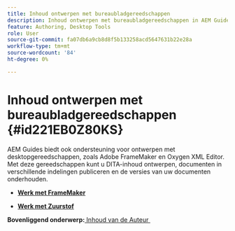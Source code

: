 ```yaml
---
title: Inhoud ontwerpen met bureaubladgereedschappen
description: Inhoud ontwerpen met bureaubladgereedschappen in AEM Guides. Leer hoe u met Adobe FrameMaker en Oxygen XML Editor werkt om DITA-inhoud te ontwerpen en publiceren.
feature: Authoring, Desktop Tools
role: User
source-git-commit: fa07db6a9cb8d8f5b133258acd5647631b22e28a
workflow-type: tm+mt
source-wordcount: '84'
ht-degree: 0%

---
```


# Inhoud ontwerpen met bureaubladgereedschappen {#id221EB0Z80KS}

AEM Guides biedt ook ondersteuning voor ontwerpen met desktopgereedschappen, zoals Adobe FrameMaker en Oxygen XML Editor. Met deze gereedschappen kunt u DITA-inhoud ontwerpen, documenten in verschillende indelingen publiceren en de versies van uw documenten onderhouden.

- **[Werk met FrameMaker](author-desktop-framemaker.md)**

- **[Werk met Zuurstof](author-desktop-oxygen.md)**


**Bovenliggend onderwerp:**&#x200B;[&#x200B; Inhoud van de Auteur &#x200B;](authoring-content.md)
